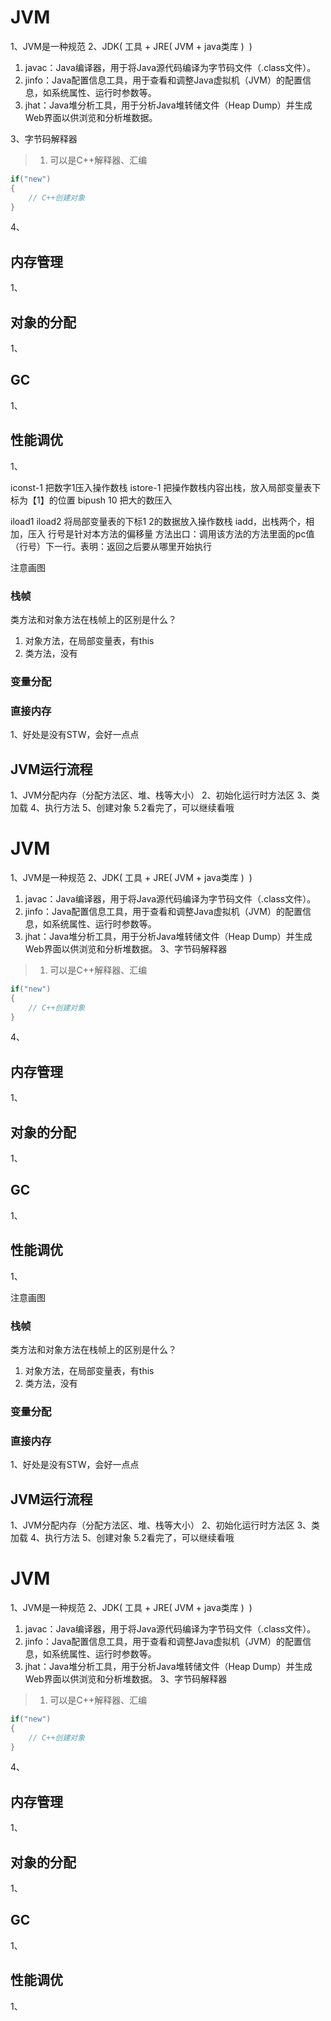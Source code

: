 # JVM
1、JVM是一种规范
2、JDK( 工具 + JRE( JVM + java类库 )  )
1. javac：Java编译器，用于将Java源代码编译为字节码文件（.class文件）。
2. jinfo：Java配置信息工具，用于查看和调整Java虚拟机（JVM）的配置信息，如系统属性、运行时参数等。
3. jhat：Java堆分析工具，用于分析Java堆转储文件（Heap Dump）并生成Web界面以供浏览和分析堆数据。


3、字节码解释器
> 1. 可以是C++解释器、汇编
```c++
if("new")
{
    // C++创建对象
}
```
4、
## 内存管理
1、
## 对象的分配
1、
## GC
1、
## 性能调优
1、

iconst-1 把数字1压入操作数栈
istore-1 把操作数栈内容出栈，放入局部变量表下标为【1】的位置
bipush 10 把大的数压入

iload1 iload2 将局部变量表的下标1 2的数据放入操作数栈
iadd，出栈两个，相加，压入
行号是针对本方法的偏移量
方法出口：调用该方法的方法里面的pc值（行号）下一行。表明：返回之后要从哪里开始执行


注意画图
### 栈帧
类方法和对象方法在栈帧上的区别是什么？
1. 对象方法，在局部变量表，有this
2. 类方法，没有
### 变量分配
### 直接内存
1、好处是没有STW，会好一点点
## JVM运行流程
1、JVM分配内存（分配方法区、堆、栈等大小）
2、初始化运行时方法区
3、类加载
4、执行方法
5、创建对象
5.2看完了，可以继续看哦
# JVM
1、JVM是一种规范
2、JDK( 工具 + JRE( JVM + java类库 )  )
1. javac：Java编译器，用于将Java源代码编译为字节码文件（.class文件）。
2. jinfo：Java配置信息工具，用于查看和调整Java虚拟机（JVM）的配置信息，如系统属性、运行时参数等。
3. jhat：Java堆分析工具，用于分析Java堆转储文件（Heap Dump）并生成Web界面以供浏览和分析堆数据。
3、字节码解释器
> 1. 可以是C++解释器、汇编
```c++
if("new")
{
    // C++创建对象
}
```
4、
## 内存管理
1、
## 对象的分配
1、
## GC
1、
## 性能调优
1、



注意画图
### 栈帧
类方法和对象方法在栈帧上的区别是什么？
1. 对象方法，在局部变量表，有this
2. 类方法，没有
### 变量分配
### 直接内存
1、好处是没有STW，会好一点点
## JVM运行流程
1、JVM分配内存（分配方法区、堆、栈等大小）
2、初始化运行时方法区
3、类加载
4、执行方法
5、创建对象
5.2看完了，可以继续看哦
# JVM
1、JVM是一种规范
2、JDK( 工具 + JRE( JVM + java类库 )  )
1. javac：Java编译器，用于将Java源代码编译为字节码文件（.class文件）。
2. jinfo：Java配置信息工具，用于查看和调整Java虚拟机（JVM）的配置信息，如系统属性、运行时参数等。
3. jhat：Java堆分析工具，用于分析Java堆转储文件（Heap Dump）并生成Web界面以供浏览和分析堆数据。
3、字节码解释器
> 1. 可以是C++解释器、汇编
```c++
if("new")
{
    // C++创建对象
}
```
4、
## 内存管理
1、
## 对象的分配
1、
## GC
1、
## 性能调优
1、
